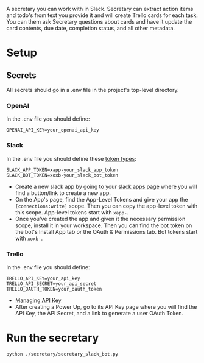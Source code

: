 A secretary you can work with in Slack. Secretary can extract action items and todo's from text you provide it and will create Trello cards for each task. You can them ask Secretary questions about cards and have it update the card contents, due date, completion status, and all other metadata.

# Setup
## Secrets
All secrets should go in a .env file in the project's top-level directory.

### OpenAI
In the .env file you should define:
```
OPENAI_API_KEY=your_openai_api_key
```

### Slack
In the .env file you should define these [token types](https://api.slack.com/concepts/token-types):
```
SLACK_APP_TOKEN=xapp-your_slack_app_token
SLACK_BOT_TOKEN=xoxb-your_slack_bot_token
```
- Create a new slack app by going to your [slack apps page](https://api.slack.com/apps) where you will find a button/link to create a new app.
- On the App's page, find the App-Level Tokens and give your app the `[connections:write]` scope. Then you can copy the app-level token with this scope. App-level tokens start with `xapp-`.
- Once you've created the app and given it the necessary permission scope, install it in your workspace. Then you can find the bot token on the bot's Install App tab or the OAuth & Permissions tab. Bot tokens start with `xoxb-`.

### Trello
In the .env file you should define:
```
TRELLO_API_KEY=your_api_key
TRELLO_API_SECRET=your_api_secret
TRELLO_OAUTH_TOKEN=your_oauth_token
```
- [Managing API Key](https://developer.atlassian.com/cloud/trello/guides/rest-api/api-introduction/#managing-your-api-key) 
- After creating a Power Up, go to its API Key page where you will find the API Key, the API Secret, and a link to generate a user OAuth Token.

# Run the secretary
`python ./secretary/secretary_slack_bot.py`
